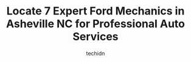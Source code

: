 ---
layout: ampstory
image: https://images.unsplash.com/photo-1641921966132-371cca4de3a1?ixlib=rb-4.0.3&ixid=MnwxMjA3fDB8MHxwaG90by1wYWdlfHx8fGVufDB8fHx8&auto=format&fit=crop&w=640&h=853&q=80
author: techidn
featured: false
description: Searching for the finest Ford Mechanic in Asheville NC, USA? Look no further than the 7 best Ford Mechanic in the area, where youll find a team of highly qualified professionals ready to ha
title: Locate 7 Expert Ford Mechanics in Asheville NC for Professional Auto Services
cover:
   title: Locate 7 Expert Ford Mechanics in Asheville NC for Professional Auto Services
   subtitle: Rickpate
   background: https://images.unsplash.com/photo-1641921966132-371cca4de3a1?ixlib=rb-4.0.3&ixid=MnwxMjA3fDB8MHxwaG90by1wYWdlfHx8fGVufDB8fHx8&auto=format&fit=crop&w=640&h=853&q=80

pages: 
 - layout: thirds
   top: <h1>#1 Xpertech Car Care</h1>
   bottom: "<p>Ive been doing business with Xpertech for years. Ive always found them to be honest, helpful, and reasonably priced. They make great effort to explain what needs to</p>"
   background: https://www.knot35.com/toplist/wp-content/uploads/2023/06/best-ford-mechanic-1-in-asheville-nc-1685835801.jpeg
   backgroundblur: true
 - layout: thirds
   top: <h1>#2 Curtis Hi Tech Auto Services Center</h1>
   bottom: "<p>1225, 1668 Tunnel Rd, Asheville, NC 28805, United States</p>"
   background: https://www.knot35.com/toplist/wp-content/uploads/2023/06/best-ford-mechanic-2-in-asheville-nc-1685835801.jpeg
   cta:
      link: https://www.knot35.com/toplist/locate-7-expert-ford-mechanics-in-asheville-nc-for-professional-auto-services/
      text: Locate 7 Expert Ford Mechanics in Asheville NC for Professional Auto Services
 - layout: thirds
   top: <h1>#3 Come to You Automotive Repair (mobile mechanic) & Towing</h1>
   bottom: "<p>2 US-74 ALT, Asheville, NC 28801, United States</p>"
   background: https://www.knot35.com/toplist/wp-content/uploads/2023/06/best-ford-mechanic-3-in-asheville-nc-1685835801.jpeg
   cta:
      link: https://www.knot35.com/toplist/locate-7-expert-ford-mechanics-in-asheville-nc-for-professional-auto-services/
      text: Locate 7 Expert Ford Mechanics in Asheville NC for Professional Auto Services
 - layout: thirds
   top: <h1>#4 Sweeten Creek Automotive</h1>
   bottom: "<p>1269 Sweeten Creek Rd, Asheville, NC 28803, United States</p>"
   background: https://images.unsplash.com/photo-1608501821300-4f99e58bba77?ixlib=rb-4.0.3&ixid=MnwxMjA3fDB8MHxwaG90by1wYWdlfHx8fGVufDB8fHx8&auto=format&fit=crop&w=640&h=853&q=80
   cta:
      link: https://www.knot35.com/toplist/locate-7-expert-ford-mechanics-in-asheville-nc-for-professional-auto-services/
      text: Locate 7 Expert Ford Mechanics in Asheville NC for Professional Auto Services
 - layout: thirds
   top: <h1>#5 V Js Auto Services</h1>
   bottom: "<p>500 Lyman St, Asheville, NC 28801, United States</p>"
   background: https://images.unsplash.com/photo-1595364397663-fca4f075d796?ixlib=rb-4.0.3&ixid=MnwxMjA3fDB8MHxwaG90by1wYWdlfHx8fGVufDB8fHx8&auto=format&fit=crop&w=640&h=853&q=80
   cta:
      link: https://www.knot35.com/toplist/locate-7-expert-ford-mechanics-in-asheville-nc-for-professional-auto-services/
      text: Locate 7 Expert Ford Mechanics in Asheville NC for Professional Auto Services
 - layout: thirds
   top: <h1>#6 Pro Automotive</h1>
   bottom: "<p>3113 Sweeten Creek Rd, Asheville, NC 28803, United States</p>"
   background: https://images.unsplash.com/photo-1567095761054-7a02e69e5c43?ixlib=rb-4.0.3&ixid=MnwxMjA3fDB8MHxwaG90by1wYWdlfHx8fGVufDB8fHx8&auto=format&fit=crop&w=640&h=853&q=80
   cta:
      link: https://www.knot35.com/toplist/locate-7-expert-ford-mechanics-in-asheville-nc-for-professional-auto-services/
      text: Locate 7 Expert Ford Mechanics in Asheville NC for Professional Auto Services
 - layout: thirds
   top: <h1>#7 Cox Auto Service</h1>
   bottom: "<p>144 Druid Dr, Asheville, NC 28806, United States</p>"
   background: https://images.unsplash.com/photo-1462556791646-c201b8241a94?ixlib=rb-4.0.3&ixid=MnwxMjA3fDB8MHxwaG90by1wYWdlfHx8fGVufDB8fHx8&auto=format&fit=crop&w=640&h=853&q=80
   cta:
      link: https://www.knot35.com/toplist/locate-7-expert-ford-mechanics-in-asheville-nc-for-professional-auto-services/
      text: Locate 7 Expert Ford Mechanics in Asheville NC for Professional Auto Services
 - layout: thirds
   middle: Continue reading...
   background: https://images.unsplash.com/photo-1534312527009-56c7016453e6?ixlib=rb-4.0.3&ixid=MnwxMjA3fDB8MHxwaG90by1wYWdlfHx8fGVufDB8fHx8&auto=format&fit=crop&w=640&h=853&q=80
   cta:
      link: https://www.knot35.com/toplist/locate-7-expert-ford-mechanics-in-asheville-nc-for-professional-auto-services/
      text: Locate 7 Expert Ford Mechanics in Asheville NC for Professional Auto Services
      
---